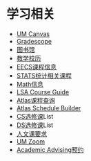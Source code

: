 # 学习相关

* [UM Canvas](https://canvas.it.umich.edu/)
* [Gradescope](https://www.gradescope.com/)
* [图书馆](https://lib.umich.edu/)
* [教学校历](https://ro.umich.edu/calendars)
* [EECS课程信息](https://bulletin.engin.umich.edu/courses/eecs/)
* [STATS统计相关课程](https://lsa.umich.edu/stats/undergraduate-students/statistics-courses.html)
* [Math信息](https://lsa.umich.edu/math/undergraduates/undergraduate-math-courses.html)
* [LSA Course Guide](http://www.lsa.umich.edu/CG/default.aspx)
* [Atlas课程查询](https://atlas.ai.umich.edu/)
* [Atlas Schedule Builder](https://atlas.ai.umich.edu/accounts/login/?next=/schedule-builder/)
* [CS选修课](https://cse.engin.umich.edu/academics/undergraduate/computer-science-eng/cs-eng-flexible-technical-electives/)List
* [DS选修课](https://cse.engin.umich.edu/academics/undergraduate/data-science-eng/ds-eng-electives-and-capstone-courses/)List
* [人文课要求](https://bulletin.engin.umich.edu/ug-ed/reqs/#subnav-12)
* [UM Zoom](https://documentation.its.umich.edu/zoom-login)
* [Academic Advising预约](https://cse.engin.umich.edu/academics/for-current-students/advising/)



